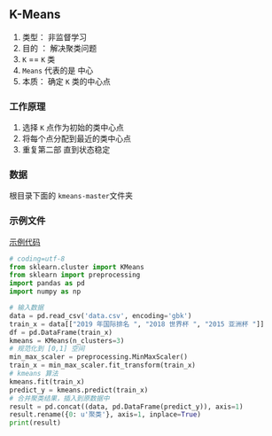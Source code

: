 ## K-Means

1. 类型： 非监督学习
2. 目的 ： 解决聚类问题
3. `K` == `K` 类
4. `Means` 代表的是 中心
5. 本质： 确定 `K` 类的中心点

### 工作原理

1. 选择 `K` 点作为初始的类中心点
2. 将每个点分配到最近的类中心点
3. 重复第二部 直到状态稳定

### 数据

根目录下面的 `kmeans-master`文件夹


### 示例文件

[示例代码](./demo/index.py)

```python
# coding=utf-8
from sklearn.cluster import KMeans
from sklearn import preprocessing
import pandas as pd
import numpy as np

# 输入数据
data = pd.read_csv('data.csv', encoding='gbk')
train_x = data[["2019 年国际排名 ", "2018 世界杯 ", "2015 亚洲杯 "]]
df = pd.DataFrame(train_x)
kmeans = KMeans(n_clusters=3)
# 规范化到 [0,1] 空间
min_max_scaler = preprocessing.MinMaxScaler()
train_x = min_max_scaler.fit_transform(train_x)
# kmeans 算法
kmeans.fit(train_x)
predict_y = kmeans.predict(train_x)
# 合并聚类结果，插入到原数据中
result = pd.concat((data, pd.DataFrame(predict_y)), axis=1)
result.rename({0: u'聚类'}, axis=1, inplace=True)
print(result)


```